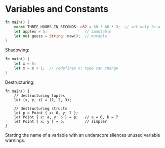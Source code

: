 # Variables and Constants

```rust
fn main() {
    const THREE_HOURS_IN_SECONDS: u32 = 60 * 60 * 3;  // set only to a constant expression; type must be annotated
    let apples = 5;                 // immutable
    let mut guess = String::new();  // mutable
}
```

Shadowing:

```rust
fn main() {
    let x = 5;
    let x = x + 1;  // redefines x; type can change
}
```

Destructuring:

```rust,ignore
fn main() {
    // destructuring tuples
    let (x, y, z) = (1, 2, 3);

    // destructuring structs
    let p = Point { x: 0, y: 7 };
    let Point { x: a, y: b } = p;   // a = 0, b = 7
    let Point { x, y } = p;         // simpler
}
```

Starting the name of a variable with an underscore silences unused variable warnings.
